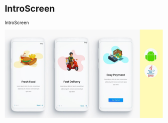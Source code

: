 # IntroScreen
 IntroScreen
 
 
<img src="https://raw.githubusercontent.com/vimalcvs/IntroScreen/master/img/maxresdefault.jpg" alt="" width="700" height="auto" />
